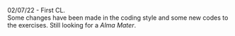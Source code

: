 02/07/22 - First CL.<br> 
Some changes have been made in the coding style and some new codes to the exercises.
Still looking for a *Alma Mater*.